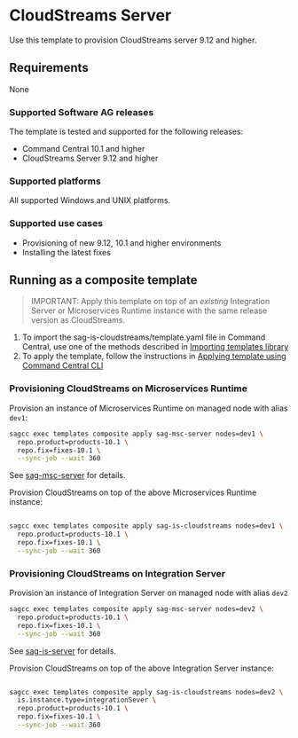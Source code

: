 <!-- Copyright 2013 - 2018 Software AG, Darmstadt, Germany and/or its licensors

   SPDX-License-Identifier: Apache-2.0

    Licensed under the Apache License, Version 2.0 (the "License");
    you may not use this file except in compliance with the License.
    You may obtain a copy of the License at

        http://www.apache.org/licenses/LICENSE-2.0

    Unless required by applicable law or agreed to in writing, software
    distributed under the License is distributed on an "AS IS" BASIS,
     WITHOUT WARRANTIES OR CONDITIONS OF ANY KIND, either express or implied.
     See the License for the specific language governing permissions and

     limitations under the License.                                                  

-->

# CloudStreams Server

Use this template to provision CloudStreams server 9.12 and higher.

## Requirements

None

### Supported Software AG releases

The template is tested and supported for the following releases:

* Command Central 10.1 and higher
* CloudStreams Server 9.12 and higher

### Supported platforms

All supported Windows and UNIX platforms.

### Supported use cases

* Provisioning of new 9.12, 10.1 and higher environments
* Installing the latest fixes

## Running as a composite template

> IMPORTANT: Apply this template on top of an _existing_ Integration Server or Microservices Runtime instance with the same release version as CloudStreams.

1. To import the sag-is-cloudstreams/template.yaml file in Command Central, use one of the methods described in [Importing templates library](https://github.com/SoftwareAG/sagdevops-templates/wiki/Importing-templates-library)
2. To apply the template, follow the instructions in [Applying template using Command Central CLI](https://github.com/SoftwareAG/sagdevops-templates/wiki/Using-default-templates#applying-template-using-command-central-cli)

### Provisioning CloudStreams on Microservices Runtime

Provision an instance of Microservices Runtime on managed node with alias `dev1`:

```bash
sagcc exec templates composite apply sag-msc-server nodes=dev1 \
  repo.product=products-10.1 \
  repo.fix=fixes-10.1 \
  --sync-job --wait 360
```

See [sag-msc-server](../sag-msc-server/) for details.

Provision CloudStreams on top of the above Microservices Runtime instance:

```bash

sagcc exec templates composite apply sag-is-cloudstreams nodes=dev1 \
  repo.product=products-10.1 \
  repo.fix=fixes-10.1 \
  --sync-job --wait 360
```

### Provisioning CloudStreams on Integration Server

Provision an instance of Integration Server on managed node with alias `dev2`

```bash
sagcc exec templates composite apply sag-msc-server nodes=dev2 \
  repo.product=products-10.1 \
  repo.fix=fixes-10.1 \
  --sync-job --wait 360
```

See [sag-is-server](../sag-is-server/) for details.

Provision CloudStreams on top of the above Integration Server instance:

```bash

sagcc exec templates composite apply sag-is-cloudstreams nodes=dev2 \
  is.instance.type=integrationSever \
  repo.product=products-10.1 \
  repo.fix=fixes-10.1 \
  --sync-job --wait 360
```
